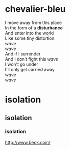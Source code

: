 # chevalier-bleu
I move away from this place \
In the form of a **disturbance** \
And enter into the world \
Like some tiny distortion \
_wave_ \
_wave_ \
And if I surrender \
And I don't fight this _wave_ \
I won't go under \
I'll only get carried away \
_wave_ \
_wave_ 
# isolation
## isolation
### isolation
http://www.beck.com/
